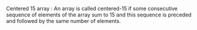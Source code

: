 Centered 15 array :
An array is called centered-15 if some consecutive sequence of elements of the array sum to 15 and this sequence is preceded and followed by the same number of elements.
